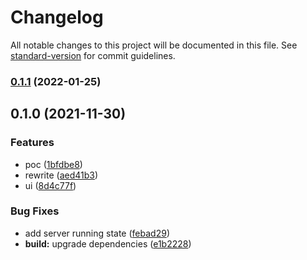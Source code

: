 # Changelog

All notable changes to this project will be documented in this file. See [standard-version](https://github.com/conventional-changelog/standard-version) for commit guidelines.

### [0.1.1](https://github.com/UniversalNotification/unotifier-desktop/compare/v0.1.0...v0.1.1) (2022-01-25)

## 0.1.0 (2021-11-30)


### Features

* poc ([1bfdbe8](https://github.com/UniversalNotification/unotifier-desktop/commit/1bfdbe87460593ef86451c54f897ef16ea79d4a6))
* rewrite ([aed41b3](https://github.com/UniversalNotification/unotifier-desktop/commit/aed41b3929471512205fd37f2e34d0ee130ec15d))
* ui ([8d4c77f](https://github.com/UniversalNotification/unotifier-desktop/commit/8d4c77ff70ea4f613cb4f683ef192fed6648ced1))


### Bug Fixes

* add server running state ([febad29](https://github.com/UniversalNotification/unotifier-desktop/commit/febad293e89b16f18aa367e4c860b7534a7b6a05))
* **build:** upgrade dependencies ([e1b2228](https://github.com/UniversalNotification/unotifier-desktop/commit/e1b222899095e811766891529088acead7b047d8))
